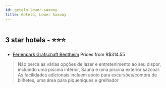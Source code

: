 ```yaml
---
id: getelo-lower-saxony
title: Getelo, Lower Saxony
---
```


<center><img src="https://i.travelapi.com/hotels/38000000/37020000/37017100/37017048/3ec52a8c_z.jpg" alt="" /></center>


##  3 star hotels - ⭐️⭐️⭐️

-    [Ferienpark Grafschaft Bentheim](https://www.hurb.com/br/aud/https://www.hurb.com/br/hotels/getelo/ferienpark-grafschaft-bentheim-HT-52UN?cmp=18055) Prices from R$314.55
   > Não perca as várias opções de lazer e entretenimento ao seu dispor, incluindo uma piscina interior, Sauna e uma piscina exterior sazonal. As facilidades adicionais incluem apoio para excursões/compra de bilhetes, uma área para piqueniques e grelhador
